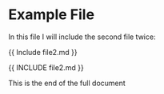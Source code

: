 # Example File

In this file I will include the second file twice:

{{ Include file2.md }}



{{ INCLUDE file2.md }}


This is the end of the full document
